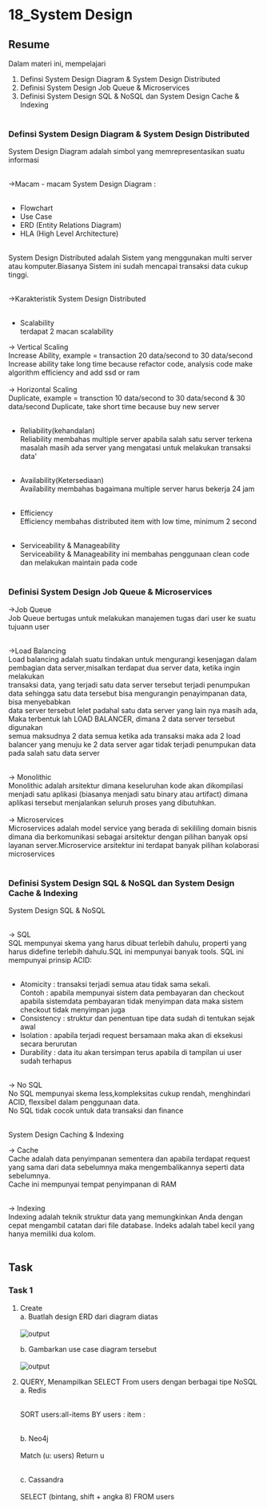 # 18_System Design

## Resume

Dalam materi ini, mempelajari <br />

1. Definsi System Design Diagram & System Design Distributed <br />
2. Definisi System Design Job Queue & Microservices<br />
3. Definisi System Design SQL & NoSQL dan System Design Cache & Indexing <br /><br />

### Definsi System Design Diagram & System Design Distributed

System Design Diagram adalah simbol yang memrepresentasikan suatu informasi<br /><br />

->Macam - macam System Design Diagram :<br /><br />

- Flowchart<br />
- Use Case <br />
- ERD (Entity Relations Diagram)<br />
- HLA (High Level Architecture)<br /><br />

System Design Distributed adalah Sistem yang menggunakan multi server atau komputer.Biasanya Sistem ini sudah mencapai transaksi data cukup tinggi.<br /><br />

->Karakteristik System Design Distributed<br /><br />

- Scalability<br />
  terdapat 2 macan scalability<br />

-> Vertical Scaling<br />
Increase Ability, example = transaction 20 data/second to 30 data/second
Increase ability take long time because refactor code, analysis code make algorithm efficiency and add ssd or ram<br /><br />
-> Horizontal Scaling<br />
Duplicate, example = transction 10 data/second to 30 data/second & 30 data/second
Duplicate, take short time because buy new server<br /><br />

- Reliability(kehandalan)<br />
  Reliability membahas multiple server apabila salah satu server terkena masalah masih ada server yang mengatasi untuk melakukan transaksi data'<br /><br />

- Availability(Ketersediaan)<br />
  Availability membahas bagaimana multiple server harus bekerja 24 jam<br /><br />

- Efficiency<br />
  Efficiency membahas distributed item with low time, minimum 2 second
  <br /><br />
- Serviceability & Manageability<br />
  Serviceability & Manageability ini membahas penggunaan clean code dan melakukan maintain pada code<br /><br />

### Definisi System Design Job Queue & Microservices

->Job Queue<br />
Job Queue bertugas untuk melakukan manajemen tugas dari user ke suatu tujuann user<br /><br />

->Load Balancing<br />
Load balancing adalah suatu tindakan untuk mengurangi kesenjagan dalam pembagian data server,misalkan terdapat dua server data, ketika ingin melakukan<br />
transaksi data, yang terjadi satu data server tersebut terjadi penumpukan data sehingga satu data tersebut bisa mengurangin penayimpanan data, bisa menyebabkan<br />
data server tersebut lelet padahal satu data server yang lain nya masih ada, Maka terbentuk lah LOAD BALANCER, dimana 2 data server tersebut digunakan<br />
semua maksudnya 2 data semua ketika ada transaksi maka ada 2 load balancer yang menuju ke 2 data server agar tidak terjadi penumpukan data pada salah satu
data server<br /><br />

-> Monolithic<br />
Monolithic adalah arsitektur dimana keseluruhan kode akan dikompilasi menjadi satu aplikasi (biasanya menjadi satu binary atau artifact)
dimana aplikasi tersebut menjalankan seluruh proses yang dibutuhkan.
<br /><br />
-> Microservices<br />
Microservices adalah model service yang berada di sekililing domain bisnis dimana dia berkomunikasi sebagai arsitektur dengan pilihan banyak opsi layanan
server.Microservice arsitektur ini terdapat banyak pilihan kolaborasi microservices<br /><br />

### Definisi System Design SQL & NoSQL dan System Design Cache & Indexing

System Design SQL & NoSQL<br /><br />

-> SQL<br />
SQL mempunyai skema yang harus dibuat terlebih dahulu, properti yang harus didefine terlebih dahulu.SQL ini mempunyai banyak tools.
SQL ini mempunyai prinsip ACID:<br /><br />

- Atomicity : transaksi terjadi semua atau tidak sama sekali.<br /> Contoh : apabila mempunyai sistem data pembayaran dan checkout apabila sistemdata pembayaran tidak menyimpan data maka sistem checkout tidak menyimpan juga<br />
- Consistency : struktur dan penentuan tipe data sudah di tentukan sejak awal
- Isolation : apabila terjadi request bersamaan maka akan di eksekusi secara berurutan<br />
- Durability : data itu akan tersimpan terus apabila di tampilan ui user sudah terhapus<br /><br />

-> No SQL<br />
No SQL mempunyai skema less,kompleksitas cukup rendah, menghindari ACID, flexsibel dalam penggunaan data.<br />
No SQL tidak cocok untuk data transaksi dan finance<br /><br />

System Design Caching & Indexing<br />

-> Cache<br />
Cache adalah data penyimpanan sementera dan apabila terdapat request yang sama dari data sebelumnya maka mengembalikannya seperti data sebelumnya.<br />
Cache ini mempunyai tempat penyimpanan di RAM<br /><br />

-> Indexing<br />
Indexing adalah teknik struktur data yang memungkinkan Anda dengan cepat mengambil catatan dari file database. Indeks adalah tabel kecil yang hanya memiliki dua kolom.<br /><br />

## Task

### Task 1

1. Create <br />
   a. Buatlah design ERD dari diagram diatas <br /><br />
   ![output](https://github.com/hafidzencis/java_muhammad-hafidz-febriansyah/blob/master/18_System%20Design/screenshot/NO1.png)<br />

   b. Gambarkan use case diagram tersebut <br /><br />
   ![output](https://github.com/hafidzencis/java_muhammad-hafidz-febriansyah/blob/master/18_System%20Design/screenshot/NO2.png)<br />

2. QUERY, Menampilkan SELECT From users dengan berbagai tipe NoSQL <br />
   a. Redis<br /><br/>

   SORT users:all-items BY users : item : <br /><br />

   b. Neo4j <br /><br />
   Match (u: users) Return u<br /><br />

   c. Cassandra <br /><br />
   SELECT (bintang, shift + angka 8) FROM users <br /><br />
